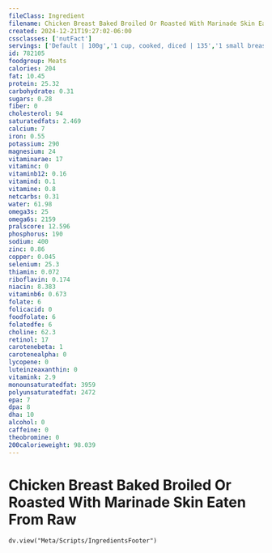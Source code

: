 ```yaml
---
fileClass: Ingredient
filename: Chicken Breast Baked Broiled Or Roasted With Marinade Skin Eaten From Raw
created: 2024-12-21T19:27:02-06:00
cssclasses: ['nutFact']
servings: ['Default | 100g','1 cup, cooked, diced | 135','1 small breast | 110','1 medium breast | 130','1 large breast | 145','1 small or thin slice | 30','1 medium slice | 60','1 large or thick slice | 85','1 oz, cooked | 28']
id: 782105
foodgroup: Meats
calories: 204
fat: 10.45
protein: 25.32
carbohydrate: 0.31
sugars: 0.28
fiber: 0
cholesterol: 94
saturatedfats: 2.469
calcium: 7
iron: 0.55
potassium: 290
magnesium: 24
vitaminarae: 17
vitaminc: 0
vitaminb12: 0.16
vitamind: 0.1
vitamine: 0.8
netcarbs: 0.31
water: 61.98
omega3s: 25
omega6s: 2159
pralscore: 12.596
phosphorus: 190
sodium: 400
zinc: 0.86
copper: 0.045
selenium: 25.3
thiamin: 0.072
riboflavin: 0.174
niacin: 8.383
vitaminb6: 0.673
folate: 6
folicacid: 0
foodfolate: 6
folatedfe: 6
choline: 62.3
retinol: 17
carotenebeta: 1
carotenealpha: 0
lycopene: 0
luteinzeaxanthin: 0
vitamink: 2.9
monounsaturatedfat: 3959
polyunsaturatedfat: 2472
epa: 7
dpa: 8
dha: 10
alcohol: 0
caffeine: 0
theobromine: 0
200calorieweight: 98.039
---
```


# Chicken Breast Baked Broiled Or Roasted With Marinade Skin Eaten From Raw

```dataviewjs
dv.view("Meta/Scripts/IngredientsFooter")
```